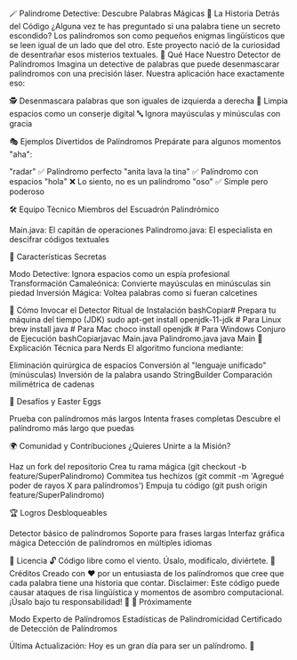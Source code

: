 🪄 Palindrome Detective: Descubre Palabras Mágicas
🌟 La Historia Detrás del Código
¿Alguna vez te has preguntado si una palabra tiene un secreto escondido? Los palíndromos son como pequeños enigmas lingüísticos que se leen igual de un lado que del otro. Este proyecto nació de la curiosidad de desentrañar esos misterios textuales.
🚀 Qué Hace Nuestro Detector de Palíndromos
Imagina un detective de palabras que puede desenmascarar palíndromos con una precisión láser. Nuestra aplicación hace exactamente eso:

🕵️ Desenmascara palabras que son iguales de izquierda a derecha
🧹 Limpia espacios como un conserje digital
🔤 Ignora mayúsculas y minúsculas con gracia

🎭 Ejemplos Divertidos de Palíndromos
Prepárate para algunos momentos "aha":

"radar" ✅ Palíndromo perfecto
"anita lava la tina" ✅ Palíndromo con espacios
"hola" ❌ Lo siento, no es un palíndromo
"oso" ✅ Simple pero poderoso

🛠 Equipo Técnico
Miembros del Escuadrón Palindrómico

Main.java: El capitán de operaciones
Palindromo.java: El especialista en descifrar códigos textuales

🌈 Características Secretas

Modo Detective: Ignora espacios como un espía profesional
Transformación Camaleónica: Convierte mayúsculas en minúsculas sin piedad
Inversión Mágica: Voltea palabras como si fueran calcetines

🚦 Cómo Invocar el Detector
Ritual de Instalación
bashCopiar# Prepara tu máquina del tiempo (JDK)
sudo apt-get install openjdk-11-jdk  # Para Linux
brew install java  # Para Mac
choco install openjdk  # Para Windows
Conjuro de Ejecución
bashCopiarjavac Main.java Palindromo.java
java Main
🤖 Explicación Técnica para Nerds
El algoritmo funciona mediante:

Eliminación quirúrgica de espacios
Conversión al "lenguaje unificado" (minúsculas)
Inversión de la palabra usando StringBuilder
Comparación milimétrica de cadenas

🎲 Desafíos y Easter Eggs

Prueba con palíndromos más largos
Intenta frases completas
Descubre el palíndromo más largo que puedas

🌍 Comunidad y Contribuciones
¿Quieres Unirte a la Misión?

Haz un fork del repositorio
Crea tu rama mágica (git checkout -b feature/SuperPalindromo)
Commitea tus hechizos (git commit -m 'Agregué poder de rayos X para palíndromos')
Empuja tu código (git push origin feature/SuperPalindromo)

🏆 Logros Desbloqueables

 Detector básico de palíndromos
 Soporte para frases largas
 Interfaz gráfica mágica
 Detección de palíndromos en múltiples idiomas

📜 Licencia
🔓 Código libre como el viento. Úsalo, modifícalo, diviértete.
🙌 Créditos
Creado con ❤️ por un entusiasta de los palíndromos que cree que cada palabra tiene una historia que contar.
Disclaimer: Este código puede causar ataques de risa lingüística y momentos de asombro computacional. ¡Úsalo bajo tu responsabilidad! 🎉
🔮 Próximamente

Modo Experto de Palíndromos
Estadísticas de Palindromicidad
Certificado de Detección de Palíndromos


Última Actualización: Hoy es un gran día para ser un palíndromo. 🌈
